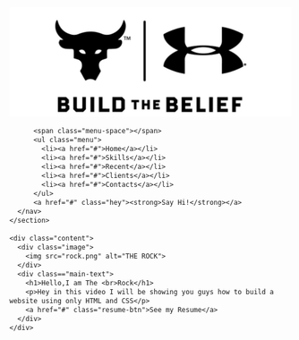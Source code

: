 <!DOCTYPE html>
<html>
  <head>
    <meta charset="utf-8">
    <title>Rock Resume</title>
    <link href="style.css" rel="stylesheet" type="text/css" />
  </head>
  <body>
    <section id="main">
      <nav>
         <a href="#" class="logo">
           <img src="logo.jpg" alt="The LOGO">
          </a>

          <span class="menu-space"></span>
          <ul class="menu">
            <li><a href="#">Home</a></li>
            <li><a href="#">Skills</a></li>
            <li><a href="#">Recent</a></li>
            <li><a href="#">Clients</a></li>
            <li><a href="#">Contacts</a></li>
          </ul>
          <a href="#" class="hey"><strong>Say Hi!</strong></a>
      </nav>
    </section>

    <div class="content">
      <div class="image">
        <img src="rock.png" alt="THE ROCK">
      </div>
      <div class=="main-text">
        <h1>Hello,I am The <br>Rock</h1>
        <p>Hey in this video I will be showing you guys how to build a website using only HTML and CSS</p>
        <a href="#" class="resume-btn">See my Resume</a>
      </div>
    </div>
  </body>
</html>
